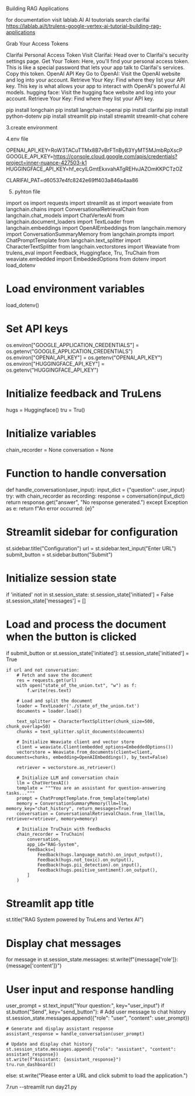 Building RAG Applications


for documentation visit lablab.AI
AI toutorials
search
clarifai
https://lablab.ai/t/trulens-google-vertex-ai-tutorial-building-rag-applications
 


Grab Your Access Tokens

Clarifai Personal Access Token
Visit Clarifai: Head over to Clarifai's security settings page.
Get Your Token: Here, you'll find your personal access token. This is like a special password that lets your app talk to Clarifai's services. Copy this token.
OpenAI API Key
Go to OpenAI: Visit the OpenAI website and log into your account.
Retrieve Your Key: Find where they list your API key. This key is what allows your app to interact with OpenAI's powerful AI models.
hugging face: Visit the hugging face website and log into your account.
Retrieve Your Key: Find where they list your API key.


pip install longchain
pip install langchain-openai
pip install clarifai
pip install python-dotenv
pip install streamlit
pip install streamlit streamlit-chat cohere

3.create environment

4.env file

OPENAI_API_KEY=RoW3TACuTTMx8B7vBrFTnByB3YyMT5MJmbRpXscP
GOOGLE_API_KEY=https://console.cloud.google.com/apis/credentials?project=inner-nuance-427503-k1
HUGGINGFACE_API_KEY=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
 
CLARIFAI_PAT=d60537e4fc8242e69ff403a846a4aa86

5. pyhton file

 import os
import requests
import streamlit as st
import weaviate
from langchain.chains import ConversationalRetrievalChain
from langchain.chat_models import ChatVertexAI
from langchain.document_loaders import TextLoader
from langchain.embeddings import OpenAIEmbeddings
from langchain.memory import ConversationSummaryMemory
from langchain.prompts import ChatPromptTemplate
from langchain.text_splitter import CharacterTextSplitter
from langchain.vectorstores import Weaviate
from trulens_eval import Feedback, Huggingface, Tru, TruChain
from weaviate.embedded import EmbeddedOptions
from dotenv import load_dotenv

# Load environment variables
load_dotenv()

# Set API keys
os.environ["GOOGLE_APPLICATION_CREDENTIALS"] = os.getenv("GOOGLE_APPLICATION_CREDENTIALS")
os.environ["OPENAI_API_KEY"] = os.getenv("OPENAI_API_KEY")
os.environ["HUGGINGFACE_API_KEY"] = os.getenv("HUGGINGFACE_API_KEY")

# Initialize feedback and TruLens
hugs = Huggingface()
tru = Tru()

# Initialize variables
chain_recorder = None
conversation = None

# Function to handle conversation
def handle_conversation(user_input):
    input_dict = {"question": user_input}
    try:
        with chain_recorder as recording:
            response = conversation(input_dict)
            return response.get("answer", "No response generated.")
    except Exception as e:
        return f"An error occurred: {e}"

# Streamlit sidebar for configuration
st.sidebar.title("Configuration")
url = st.sidebar.text_input("Enter URL")
submit_button = st.sidebar.button("Submit")

# Initialize session state
if 'initiated' not in st.session_state:
    st.session_state['initiated'] = False
    st.session_state['messages'] = []

# Load and process the document when the button is clicked
if submit_button or st.session_state['initiated']:
    st.session_state['initiated'] = True

    if url and not conversation:
        # Fetch and save the document
        res = requests.get(url)
        with open("state_of_the_union.txt", "w") as f:
            f.write(res.text)

        # Load and split the document
        loader = TextLoader('./state_of_the_union.txt')
        documents = loader.load()

        text_splitter = CharacterTextSplitter(chunk_size=500, chunk_overlap=50)
        chunks = text_splitter.split_documents(documents)

        # Initialize Weaviate client and vector store
        client = weaviate.Client(embedded_options=EmbeddedOptions())
        vectorstore = Weaviate.from_documents(client=client, documents=chunks, embedding=OpenAIEmbeddings(), by_text=False)
        
        retriever = vectorstore.as_retriever()

        # Initialize LLM and conversation chain
        llm = ChatVertexAI()
        template = """You are an assistant for question-answering tasks..."""
        prompt = ChatPromptTemplate.from_template(template)
        memory = ConversationSummaryMemory(llm=llm, memory_key="chat_history", return_messages=True)
        conversation = ConversationalRetrievalChain.from_llm(llm, retriever=retriever, memory=memory)

        # Initialize TruChain with feedbacks
        chain_recorder = TruChain(
            conversation,
            app_id="RAG-System",
            feedbacks=[
                Feedback(hugs.language_match).on_input_output(),
                Feedback(hugs.not_toxic).on_output(),
                Feedback(hugs.pii_detection).on_input(),
                Feedback(hugs.positive_sentiment).on_output(),
            ]
        )

# Streamlit app title
st.title("RAG System powered by TruLens and Vertex AI")

# Display chat messages
for message in st.session_state.messages:
    st.write(f"{message['role']}: {message['content']}")

# User input and response handling
user_prompt = st.text_input("Your question:", key="user_input")
if st.button("Send", key="send_button"):
    # Add user message to chat history
    st.session_state.messages.append({"role": "user", "content": user_prompt})

    # Generate and display assistant response
    assistant_response = handle_conversation(user_prompt)

    # Update and display chat history
    st.session_state.messages.append({"role": "assistant", "content": assistant_response})
    st.write(f"Assistant: {assistant_response}")
    tru.run_dashboard()
else:
    st.write("Please enter a URL and click submit to load the application.")


 

7.run --streamlit run day21.py


